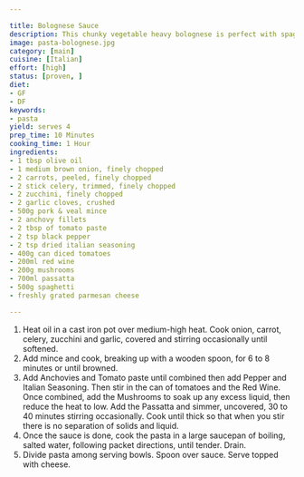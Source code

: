 ```yaml
---

title: Bolognese Sauce
description: This chunky vegetable heavy bolognese is perfect with spaghetti or used for lasagne with some extra passatta. Or better yet - in a toastie.
image: pasta-bolognese.jpg
category: [main]
cuisine: [Italian]
effort: [high]
status: [proven, ]
diet:
- GF
- DF
keywords:
- pasta
yield: serves 4
prep_time: 10 Minutes
cooking_time: 1 Hour
ingredients:
- 1 tbsp olive oil
- 1 medium brown onion, finely chopped
- 2 carrots, peeled, finely chopped
- 2 stick celery, trimmed, finely chopped
- 2 zucchini, finely chopped
- 2 garlic cloves, crushed
- 500g pork & veal mince
- 2 anchovy fillets
- 2 tbsp of tomato paste
- 2 tsp black pepper
- 2 tsp dried italian seasoning
- 400g can diced tomatoes
- 200ml red wine
- 200g mushrooms
- 700ml passatta
- 500g spaghetti
- freshly grated parmesan cheese

---
```


1. Heat oil in a cast iron pot over medium-high heat. Cook onion, carrot, celery, zucchini and garlic, covered and stirring occasionally until softened.
2. Add mince and cook, breaking up with a wooden spoon, for 6 to 8 minutes or until browned.
3. Add Anchovies and Tomato paste until combined then add Pepper and Italian Seasoning. Then stir in the can of tomatoes and the Red Wine. Once combined, add the Mushrooms to soak up any excess liquid, then reduce the heat to low. Add the Passatta and simmer, uncovered, 30 to 40 minutes stirring occasionally. Cook until thick so that when you stir there is no separation of solids and liquid.
4. Once the sauce is done, cook the pasta in a large saucepan of boiling, salted water, following packet directions, until tender. Drain.
5. Divide pasta among serving bowls. Spoon over sauce. Serve topped with cheese.
